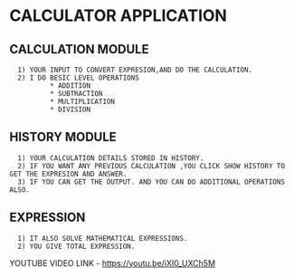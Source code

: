 #     CALCULATOR APPLICATION

  ## CALCULATION MODULE
    
      1) YOUR INPUT TO CONVERT EXPRESION,AND DO THE CALCULATION.
      2) I DO BESIC LEVEL OPERATIONS 
              * ADDITION
              * SUBTRACTION
              * MULTIPLICATION
              * DIVISION
          
   ## HISTORY MODULE
    
      1) YOUR CALCULATION DETAILS STORED IN HISTORY.
      2) IF YOU WANT ANY PREVIOUS CALCULATION ,YOU CLICK SHOW HISTORY TO GET THE EXPRESION AND ANSWER.
      3) IF YOU CAN GET THE OUTPUT. AND YOU CAN DO ADDITIONAL OPERATIONS ALSO.
      
   ## EXPRESSION  
    
      1) IT ALSO SOLVE MATHEMATICAL EXPRESSIONS.
      2) YOU GIVE TOTAL EXPRESSION.
   YOUTUBE VIDEO LINK - https://youtu.be/iXI0_UXCh5M
      
      
